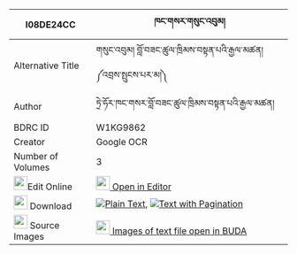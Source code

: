 |I08DE24CC|ཁང་གསར་གསུང་འབུམ། 
| --- | --- 
|Alternative Title |གསུང་འབུམ། བློ་བཟང་ཚུལ་ཁྲིམས་བསྟན་པའི་རྒྱལ་མཚན། ༼འབྲས་སྤུངས་པར་མ།༽
|Author| ཏྲེ་ཧོར་ཁང་གསར་བློ་བཟང་ཚུལ་ཁྲིམས་བསྟན་པའི་རྒྱལ་མཚན།
|BDRC ID | W1KG9862
|Creator | Google OCR
|Number of Volumes| 3
|<img width="25" src="https://img.icons8.com/color/25/000000/edit-property.png">Edit Online| [<img width="25" src="https://avatars.githubusercontent.com/u/45091458?s=200&v=4"> Open in Editor](http://editor.openpecha.org/I08DE24CC)
|<img width="25" src="https://img.icons8.com/fluent/48/000000/download-2.png"/>  Download | [![](https://img.icons8.com/color/20/000000/txt.png)Plain Text](https://github.com/Openpecha/I08DE24CC/releases/download/v2/khang_ge_ra_sungbum_plain_I08DE24CC.zip), [![](https://img.icons8.com/color/20/000000/txt.png)Text with Pagination](https://github.com/Openpecha/I08DE24CC/releases/download/v2/khang_ge_ra_sungbum_pages_I08DE24CC.zip)
|<img width="25" src="https://img.icons8.com/plasticine/100/000000/pictures-folder.png"/>  Source Images | [<img width="25" src="https://library.bdrc.io/icons/BUDA-small.svg"> Images of text file open in BUDA](https://library.bdrc.io/show/bdr:W1KG9862)